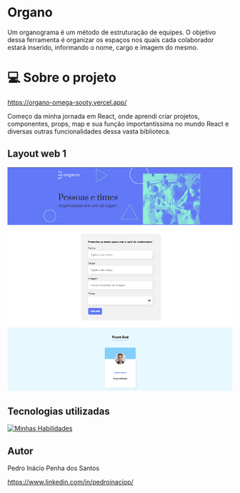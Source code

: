 # Organo

Um organograma é um método de estruturação de equipes. O objetivo dessa ferramenta é organizar os espaços nos quais cada colaborador estará inserido, informando o nome, cargo e imagem do mesmo.

# 💻 Sobre o projeto

https://organo-omega-sooty.vercel.app/

Começo da minha jornada em React, onde aprendi criar projetos, componentes, props, map e sua função importantíssima no mundo React e diversas outras funcionalidades dessa vasta biblioteca.

## Layout web 1
![Web 1](https://github.com/pedroinaciop/organo/blob/master/public/images/page-web.png)

## Tecnologias utilizadas
[![Minhas Habilidades](https://skillicons.dev/icons?i=html,css,js,react)](https://skillicons.dev)

## Autor

Pedro Inácio Penha dos Santos

https://www.linkedin.com/in/pedroinaciop/
